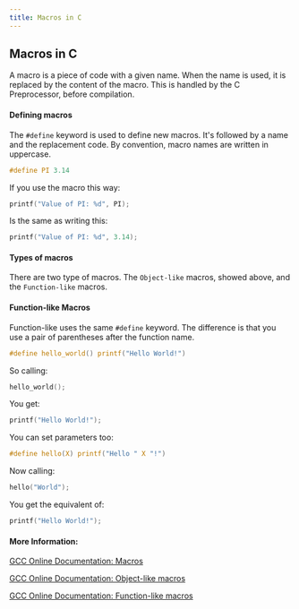 ```yaml
---
title: Macros in C
---
```

## Macros in C

A macro is a piece of code with a given name. When the name is used, it is replaced by the content of the macro. This is handled by the C Preprocessor, before compilation.

#### Defining macros
The `#define` keyword is used to define new macros. It's followed by a name and the replacement code. By convention, macro names are written in uppercase.
```C
#define PI 3.14
```

If you use the macro this way:
```C
printf("Value of PI: %d", PI);
```
Is the same as writing this:
```C
printf("Value of PI: %d", 3.14);
```

#### Types of macros
There are two type of macros. The `Object-like` macros, showed above, and the `Function-like` macros.

#### Function-like Macros
Function-like uses the same `#define` keyword. The difference is that you use a pair of parentheses after the function name.
```C
#define hello_world() printf("Hello World!")
```
So calling:
```C
hello_world();
```
You get:
```C
printf("Hello World!");
```
You can set parameters too:
```C
#define hello(X) printf("Hello " X "!")
```
Now calling:
```C
hello("World");
```
You get the equivalent of:
```C
printf("Hello World!");
```

#### More Information:
<!-- Please add any articles you think might be helpful to read before writing the article -->
[GCC Online Documentation: Macros](https://gcc.gnu.org/onlinedocs/cpp/Macros.html)

[GCC Online Documentation: Object-like macros](https://gcc.gnu.org/onlinedocs/cpp/Object-like-Macros.html#Object-like-Macros)

[GCC Online Documentation: Function-like macros](https://gcc.gnu.org/onlinedocs/cpp/Function-like-Macros.html#Function-like-Macros)
